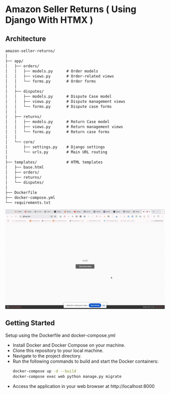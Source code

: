 # Amazon Seller Returns ( Using Django With HTMX )

## Architecture

```
amazon-seller-returns/
│
├── app/
│   ├── orders/
│   │   ├── models.py      # Order models
│   │   ├── views.py       # Order-related views
│   │   └── forms.py       # Order forms
│   │
│   ├── disputes/
│   │   ├── models.py      # Dispute Case model
│   │   ├── views.py       # Dispute management views
│   │   └── forms.py       # Dispute case forms
│   │
│   ├── returns/
│   │   ├── models.py      # Return Case model
│   │   ├── views.py       # Return management views
│   │   └── forms.py       # Return case forms
│   │   
│   └── core/
│       ├── settings.py    # Django settings
│       └── urls.py        # Main URL routing
│
├── templates/             # HTML templates
│   ├── base.html
│   ├── orders/
│   ├── returns/
│   └── disputes/
│
├── Dockerfile
├── docker-compose.yml
└── requirements.txt
```

![Recording of the app in action](./Demo.gif)

## Getting Started

Setup using the Dockerfile and docker-compose.yml

- Install Docker and Docker Compose on your machine.
- Clone this repository to your local machine.
- Navigate to the project directory.
- Run the following commands to build and start the Docker containers:
  ```bash
  docker-compose up -d --build
  docker-compose exec web python manage.py migrate
  ```
- Access the application in your web browser at http://localhost:8000